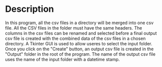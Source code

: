 # Description

In this program, all the csv files in a directory will be merged into one csv file. All the CSV files in the folder must have the same headers.  The columns in the csv files can be renamed and selected before a final output csv file is created with the combined data of the csv files in a chosen directory. A Tkinter GUI is used to allow useres to select the input folder. Once you click on the "Create" button, an output csv file is created in the "Output" folder in the root of the program. The name of the output csv file uses the name of the input folder with a datetime stamp. 
